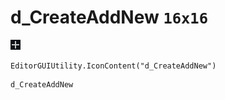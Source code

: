 # d_CreateAddNew `16x16`
<img src="/img/d_CreateAddNew.png" width=16 height=16>

``` CSharp
EditorGUIUtility.IconContent("d_CreateAddNew")
```
```
d_CreateAddNew
```
